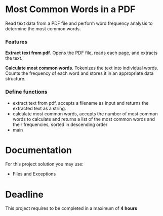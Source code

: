 # Most Common Words in a PDF

Read text data from a PDF file and perform word frequency analysis to determine the most common words.

### Features

**Extract text from pdf**.
Opens the PDF file, reads each page, and extracts the text.


**Calculate most common words**.
Tokenizes the text into individual words.
Counts the frequency of each word and stores it in an appropriate data structure.


### Define functions
- extract text from pdf, accepts a filename as input and returns the extracted text as a string.
- calculate most common words, accepts the number of most common words to calculate and 
  returns a list of the most common words and their frequencies, sorted in descending order
- main
	
# Documentation

For this project solution you may use:

- Files and Exceptions

# Deadline

This project requires to be completed in a maximum of **4 hours**
